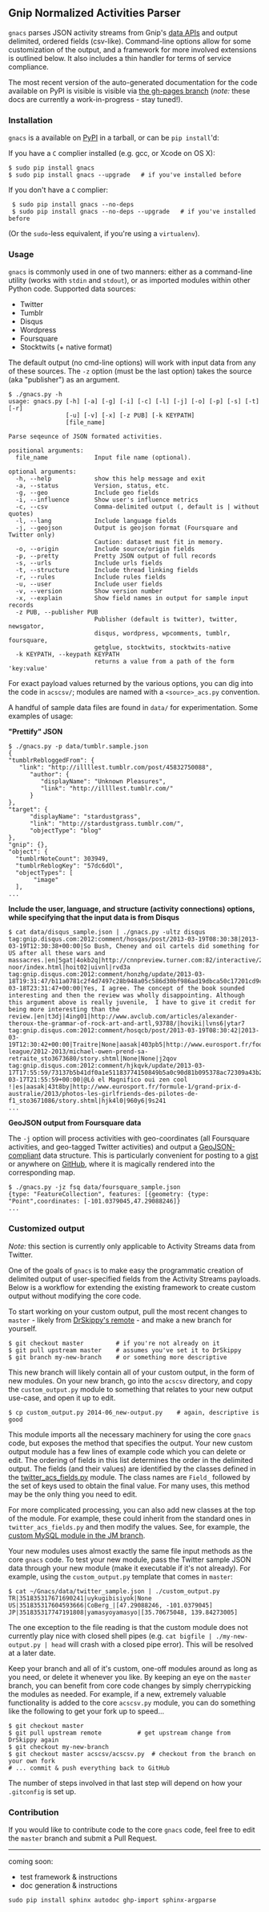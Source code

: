 ## Gnip Normalized Activities Parser

``gnacs`` parses JSON activity streams from Gnip's [data APIs](http://gnip.com/products/) and output delimited, ordered fields (csv-like). Command-line options allow for some customization of the output, and a framework for more involved extensions is outlined below. It also includes a thin handler for terms of service compliance. 

The most recent version of the auto-generated documentation for the code available on PyPI is visible is visible via [the gh-pages branch](http://drskippy.github.io/Gnacs/) (*note:* these docs are currently a work-in-progress - stay tuned!). 
  

### Installation

``gnacs`` is a available on [PyPI](https://pypi.python.org/pypi/gnacs/) in a tarball, or can be ``pip install``'d:

If you have a `C` complier installed (e.g. gcc, or Xcode on OS X):

    $ sudo pip install gnacs 
    $ sudo pip install gnacs --upgrade   # if you've installed before

If you don't have a `C` complier:

     $ sudo pip install gnacs --no-deps 
     $ sudo pip install gnacs --no-deps --upgrade   # if you've installed before

(Or the ``sudo``-less equivalent, if you're using a ``virtualenv``).


### Usage

``gnacs`` is commonly used in one of two manners: either as a command-line utility (works with ``stdin`` and ``stdout``), or as imported modules within other Python code. Supported data sources: 

- Twitter
- Tumblr
- Disqus
- Wordpress
- Foursquare 
- Stocktwits (+ native format) 

The default output (no cmd-line options) will work with input data from any of these sources. The ``-z`` option (must be the last option) takes the source (aka "publisher") as an argument. 

    $ ./gnacs.py -h
    usage: gnacs.py [-h] [-a] [-g] [-i] [-c] [-l] [-j] [-o] [-p] [-s] [-t] [-r]
                    [-u] [-v] [-x] [-z PUB] [-k KEYPATH]
                    [file_name]

    Parse seqeunce of JSON formated activities.

    positional arguments:
      file_name             Input file name (optional).

    optional arguments:
      -h, --help            show this help message and exit
      -a, --status          Version, status, etc.
      -g, --geo             Include geo fields
      -i, --influence       Show user's influence metrics
      -c, --csv             Comma-delimited output (, default is | without quotes)
      -l, --lang            Include language fields
      -j, --geojson         Output is geojson format (Foursquare and Twitter only)
                            Caution: dataset must fit in memory.
      -o, --origin          Include source/origin fields
      -p, --pretty          Pretty JSON output of full records
      -s, --urls            Include urls fields
      -t, --structure       Include thread linking fields
      -r, --rules           Include rules fields
      -u, --user            Include user fields
      -v, --version         Show version number
      -x, --explain         Show field names in output for sample input records
      -z PUB, --publisher PUB
                            Publisher (default is twitter), twitter, newsgator,
                            disqus, wordpress, wpcomments, tumblr, foursquare,
                            getglue, stocktwits, stocktwits-native
      -k KEYPATH, --keypath KEYPATH
                            returns a value from a path of the form 'key:value'

For exact payload values returned by the various options, you can dig into the code in ``acscsv/``; modules are named with a ``<source>_acs.py`` convention.  


A handful of sample data files are found in ``data/`` for experimentation. Some examples of usage: 

**"Prettify" JSON**

    $ ./gnacs.py -p data/tumblr.sample.json 
    {
    "tumblrRebloggedFrom": {
       "link": "http://illllest.tumblr.com/post/45832750088", 
          "author": {
             "displayName": "Unknown Pleasures", 
             "link": "http://illllest.tumblr.com/"
          }
    }, 
    "target": {
          "displayName": "stardustgrass", 
          "link": "http://stardustgrass.tumblr.com/", 
          "objectType": "blog"
    }, 
    "gnip": {}, 
    "object": {
      "tumblrNoteCount": 303949, 
      "tumblrReblogKey": "57dc6dOl", 
      "objectTypes": [
           "image"
      ], 
    ...

**Include the user, language, and structure (activity connections) options, while specifying that the input data is from Disqus** 


    $ cat data/disqus_sample.json | ./gnacs.py -ultz disqus
    tag:gnip.disqus.com:2012:comment/hosqas/post/2013-03-19T08:30:38|2013-03-19T12:30:38+00:00|So Bush, Cheney and oil cartels did something for US after all these wars and massacres.|en|5gat|4okb2q|http://cnnpreview.turner.com:82/interactive/2013/03/world/baby-noor/index.html|hoit02|uivnl|rvd3a
    tag:gnip.disqus.com:2012:comment/honzhg/update/2013-03-18T19:31:47/b11a0781c2f4d7497c28b948a05c586d30bf986ad19dbca50c17201cd9cf57aa|2013-03-18T23:31:47+00:00|Yes, I agree. The concept of the book sounded interesting and then the review was wholly disappointing. Although this argument above is really juvenile,  I have to give it credit for being more interesting than the review.|en|t3dj|4ing01|http://www.avclub.com/articles/alexander-theroux-the-grammar-of-rock-art-and-artl,93788/|hoviki|lvns6|ytar7
    tag:gnip.disqus.com:2012:comment/hosqcb/post/2013-03-19T08:30:42|2013-03-19T12:30:42+00:00|Traitre|None|aasak|403pb5|http://www.eurosport.fr/football/premier-league/2012-2013/michael-owen-prend-sa-retraite_sto3673680/story.shtml|None|None|j2qov
    tag:gnip.disqus.com:2012:comment/hjkqvk/update/2013-03-17T17:55:59/73137b5b41df0a1e51183774150849b5a0c90d81b095378ac72309a43b26994f|2013-03-17T21:55:59+00:00|@Lô el Magnifico oui zen cool !|es|aasak|43t8by|http://www.eurosport.fr/formule-1/grand-prix-d-australie/2013/photos-les-girlfriends-des-pilotes-de-f1_sto3671086/story.shtml|hjk4l0|960y6|9s241
    ...

**GeoJSON output from Foursquare data**

The ``-j`` option will process activities with geo-coordinates (all Foursquare activities, and geo-tagged Twitter activities) and output a [GeoJSON-compliant](http://geojson.org/geojson-spec.html) data structure. This is particularly convenient for posting to a [gist](https://gist.github.com/jrmontag/9980ee3f79154ec81bff) or anywhere on [GitHub](data/twitter_sample.geojson), where it is magically rendered into the corresponding map. 

    $ ./gnacs.py -jz fsq data/foursquare_sample.json 
    {type: "FeatureCollection", features: [{geometry: {type: "Point",coordinates: [-101.0379045,47.29088246]}
    ...


### Customized output

*Note:* this section is currently only applicable to Activity Streams data from Twitter.

One of the goals of ``gnacs`` is to make easy the programmatic creation of delimited output of user-specified fields from the Activity Streams payloads. Below is a workflow for extending the existing framework to create custom output without modifying the core code.  

To start working on your custom output, pull the most recent changes to ``master`` - likely from [DrSkippy's remote](https://github.com/DrSkippy/Gnacs) - and make a new branch for yourself. 

    $ git checkout master         # if you're not already on it
    $ git pull upstream master    # assumes you've set it to DrSkippy 
    $ git branch my-new-branch    # or something more descriptive 

This new branch will likely contain all of your custom output, in the form of new modules. On your new branch, go into the ``acscsv`` directory, and copy the ``custom_output.py`` module to something that relates to your new output use-case, and open it up to edit.

    $ cp custom_output.py 2014-06_new-output.py    # again, descriptive is good 

This module imports all the necessary machinery for using the core ``gnacs`` code, but exposes the method that specifies the output. Your new custom output module has a few lines of example code which you can delete or edit. The ordering of fields in this list determines the order in the delimited output. The fields (and their values) are identified by the classes defined in the [twitter_acs_fields.py](acscsv/twitter_acs_fields.py) module. The class names are ``Field_`` followed by the set of keys used to obtain the final value. For many uses, this method may be the only thing you need to edit.

For more complicated processing, you can also add new classes at the top of the module. For example, these could inherit from the standard ones in ``twitter_acs_fields.py`` and then modify the values. See, for example, the [custom MySQL module in the JM branch](https://github.com/jrmontag/Gnacs/blob/JM/acscsv/2014-06_mysql.py). 

Your new modules uses almost exactly the same file input methods as the core ``gnacs`` code. To test your new module, pass the Twitter sample JSON data through your new module (make it executable if it's not already). For example, using the ``custom_output.py`` template that comes in ``master``:

    $ cat ~/Gnacs/data/twitter_sample.json | ./custom_output.py 
    TR|351835317671690241|uykugibisiyok|None
    US|351835317604593666|CoBerg_|[47.29088246, -101.0379045]
    JP|351835317747191808|yamasyoyamasyo|[35.70675048, 139.84273005]

The one exception to the file reading is that the custom module does not currently play nice with closed shell pipes (e.g. ``cat bigfile | ./my-new-output.py | head`` will crash with a closed pipe error). This will be resolved at a later date. 

Keep your branch and all of it's custom, one-off modules around as long as you need, or delete it whenever you like. By keeping an eye on the ``master`` branch, you can benefit from core code changes by simply cherrypicking the modules as needed. For example, if a new, extremely valuable functionality is added to the core ``acscsv.py`` module, you can do something like the following to get your fork up to speed...  

    $ git checkout master               
    $ git pull upstream remote          # get upstream change from DrSkippy again
    $ git checkout my-new-branch 
    $ git checkout master acscsv/acscsv.py  # checkout from the branch on your own fork 
    # ... commit & push everything back to GitHub
 
The number of steps involved in that last step will depend on how your ``.gitconfig`` is set up.


### Contribution 

If you would like to contribute code to the core ``gnacs`` code, feel free to edit the ``master`` branch and submit a Pull Request. 


--------------------------

coming soon: 

- test framework & instructions 
- doc generation & instructions

``sudo pip install sphinx autodoc ghp-import sphinx-argparse``

